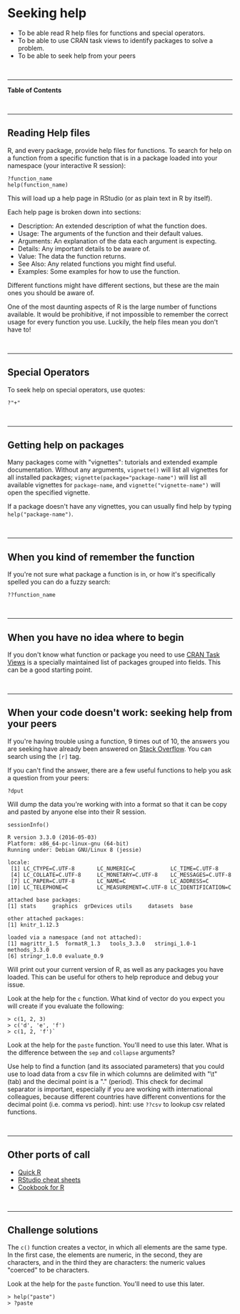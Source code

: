 


# Seeking help

<!--sec data-title="Learning Objectives" data-id="obj" data-show=true data-collapse=false ces-->

* To be able read R help files for functions and special operators.
* To be able to use CRAN task views to identify packages to solve a problem.
* To be able to seek help from your peers

<!--endsec-->

<br>

---

**Table of Contents**

<!-- toc -->

<br>

---


## Reading Help files

R, and every package, provide help files for functions. To search for help on a
function from a specific function that is in a package loaded into your
namespace (your interactive R session):


~~~sourcecode
?function_name
help(function_name)
~~~

This will load up a help page in RStudio (or as plain text in R by itself).

Each help page is broken down into sections:

 - Description: An extended description of what the function does.
 - Usage: The arguments of the function and their default values.
 - Arguments: An explanation of the data each argument is expecting.
 - Details: Any important details to be aware of.
 - Value: The data the function returns.
 - See Also: Any related functions you might find useful.
 - Examples: Some examples for how to use the function.

Different functions might have different sections, but these are the main ones you should be aware of.

<!--sec data-title="Tip: Reading help files" data-id="tip1" data-show=true data-collapse=true ces-->

One of the most daunting aspects of R is the large number of functions available. It would be prohibitive, if not impossible to remember the correct usage for every function you use. Luckily, the help files mean you don't have to!

<!--endsec-->

<br>

---

## Special Operators

To seek help on special operators, use quotes:


~~~sourcecode
?"+"
~~~

<br>

---

## Getting help on packages

Many packages come with "vignettes": tutorials and extended example documentation.
Without any arguments, `vignette()` will list all vignettes for all installed packages;
`vignette(package="package-name")` will list all available vignettes for
`package-name`, and `vignette("vignette-name")` will open the specified vignette.

If a package doesn't have any vignettes, you can usually find help by typing
`help("package-name")`.

<br>

---

## When you kind of remember the function

If you're not sure what package a function is in, or how it's specifically spelled you can do a fuzzy search:


~~~sourcecode
??function_name
~~~

<br>

---

## When you have no idea where to begin

If you don't know what function or package you need to use
[CRAN Task Views](http://cran.at.r-project.org/web/views)
is a specially maintained list of packages grouped into
fields. This can be a good starting point.

<br>

---

## When your code doesn't work: seeking help from your peers

If you're having trouble using a function, 9 times out of 10,
the answers you are seeking have already been answered on
[Stack Overflow](http://stackoverflow.com/). You can search using
the `[r]` tag.

If you can't find the answer, there are a few useful functions to
help you ask a question from your peers:


~~~sourcecode
?dput
~~~

Will dump the data you're working with into a format so that it can
be copy and pasted by anyone else into their R session.


~~~sourcecode
sessionInfo()
~~~



~~~output
R version 3.3.0 (2016-05-03)
Platform: x86_64-pc-linux-gnu (64-bit)
Running under: Debian GNU/Linux 8 (jessie)

locale:
 [1] LC_CTYPE=C.UTF-8       LC_NUMERIC=C           LC_TIME=C.UTF-8       
 [4] LC_COLLATE=C.UTF-8     LC_MONETARY=C.UTF-8    LC_MESSAGES=C.UTF-8   
 [7] LC_PAPER=C.UTF-8       LC_NAME=C              LC_ADDRESS=C          
[10] LC_TELEPHONE=C         LC_MEASUREMENT=C.UTF-8 LC_IDENTIFICATION=C   

attached base packages:
[1] stats     graphics  grDevices utils     datasets  base     

other attached packages:
[1] knitr_1.12.3

loaded via a namespace (and not attached):
[1] magrittr_1.5  formatR_1.3   tools_3.3.0   stringi_1.0-1 methods_3.3.0
[6] stringr_1.0.0 evaluate_0.9 

~~~

Will print out your current version of R, as well as any packages you
have loaded. This can be useful for others to help reproduce and debug
your issue.

<!--sec data-title="Challenge 1" data-id="ch1" data-show=true data-collapse=false ces-->

Look at the help for the `c` function. What kind of vector do you expect you will create if you evaluate the following: 

~~~sourcecode
> c(1, 2, 3)
> c('d', 'e', 'f')
> c(1, 2, 'f')`
~~~

<!--endsec-->

<!--sec data-title="Challenge 2" data-id="ch2" data-show=true data-collapse=false ces-->

Look at the help for the `paste` function. You'll need to use this later.  What is the difference between the `sep` and `collapse` arguments?

<!--endsec--> 

<!--sec data-title="Challenge 3" data-id="ch3" data-show=true data-collapse=false ces-->

Use help to find a function (and its associated parameters) that you could use to load data from a csv file in which columns are delimited with "\t" (tab) and the decimal point is a "." (period). This check for decimal separator is important, especially if you are working with international colleagues, because different countries have different conventions for the decimal point (i.e. comma vs period).
hint: use `??csv` to lookup csv related functions.

<!--endsec-->

<br>

---

## Other ports of call

* [Quick R](http://www.statmethods.net/)
* [RStudio cheat sheets](http://www.rstudio.com/resources/cheatsheets/)
* [Cookbook for R](http://www.cookbook-r.com/)

<br>

---

## Challenge solutions

<!--sec data-title="Solution to Challenge 1" data-id="ch1sol" data-show=true data-collapse=true ces-->

The `c()` function creates a vector, in which all elements are the same type. In the first case, the elements are numeric, in the second, they are characters, and in the third they are characters: the numeric values "coerced" to be characters.

<!--endsec-->

<!--sec data-title="Solution to Challenge 2" data-id="ch2sol" data-show=true data-collapse=true ces-->

Look at the help for the `paste` function. You'll need to use this later. 
 

~~~sourcecode
> help("paste")
> ?paste
~~~

<!--endsec-->

